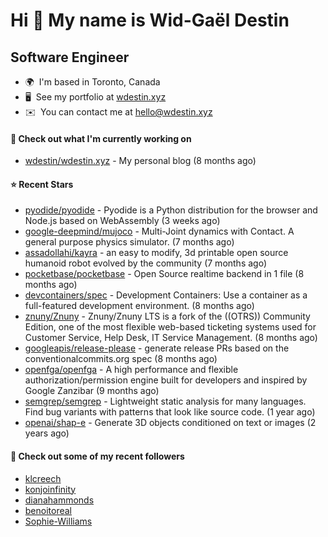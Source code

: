 Hi 👋 My name is Wid-Gaël Destin
================================

Software Engineer
------------------

* 🌍  I'm based in Toronto, Canada
* 🖥️  See my portfolio at [wdestin.xyz](http://wdestin.xyz)
* ✉️  You can contact me at [hello@wdestin.xyz](mailto:hello@wdestin.xyz)


#### 👷 Check out what I'm currently working on

- [wdestin/wdestin.xyz](https://github.com/wdestin/wdestin.xyz) - My personal blog (8 months ago)

#### ⭐ Recent Stars

- [pyodide/pyodide](https://github.com/pyodide/pyodide) - Pyodide is a Python distribution for the browser and Node.js based on WebAssembly (3 weeks ago)
- [google-deepmind/mujoco](https://github.com/google-deepmind/mujoco) - Multi-Joint dynamics with Contact. A general purpose physics simulator. (7 months ago)
- [assadollahi/kayra](https://github.com/assadollahi/kayra) - an easy to modify, 3d printable open source humanoid robot evolved by the community (7 months ago)
- [pocketbase/pocketbase](https://github.com/pocketbase/pocketbase) - Open Source realtime backend in 1 file (8 months ago)
- [devcontainers/spec](https://github.com/devcontainers/spec) - Development Containers: Use a container as a full-featured development environment. (8 months ago)
- [znuny/Znuny](https://github.com/znuny/Znuny) - Znuny/Znuny LTS is a fork of the ((OTRS)) Community Edition, one of the most flexible web-based ticketing systems used for Customer Service, Help Desk, IT Service Management.  (8 months ago)
- [googleapis/release-please](https://github.com/googleapis/release-please) - generate release PRs based on the conventionalcommits.org spec (8 months ago)
- [openfga/openfga](https://github.com/openfga/openfga) - A high performance and flexible authorization/permission engine built for developers and inspired by Google Zanzibar (9 months ago)
- [semgrep/semgrep](https://github.com/semgrep/semgrep) - Lightweight static analysis for many languages. Find bug variants with patterns that look like source code. (1 year ago)
- [openai/shap-e](https://github.com/openai/shap-e) - Generate 3D objects conditioned on text or images (2 years ago)

#### 👯 Check out some of my recent followers

- [klcreech](https://github.com/klcreech)
- [konjoinfinity](https://github.com/konjoinfinity)
- [dianahammonds](https://github.com/dianahammonds)
- [benoitoreal](https://github.com/benoitoreal)
- [Sophie-Williams](https://github.com/Sophie-Williams)
